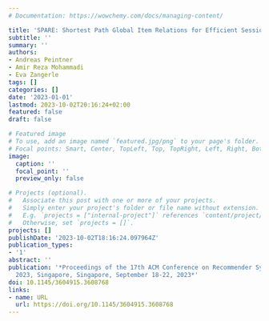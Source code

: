 ```yaml
---
# Documentation: https://wowchemy.com/docs/managing-content/

title: 'SPARE: Shortest Path Global Item Relations for Efficient Session-based Recommendation'
subtitle: ''
summary: ''
authors:
- Andreas Peintner
- Amir Reza Mohammadi
- Eva Zangerle
tags: []
categories: []
date: '2023-01-01'
lastmod: 2023-10-02T20:16:24+02:00
featured: false
draft: false

# Featured image
# To use, add an image named `featured.jpg/png` to your page's folder.
# Focal points: Smart, Center, TopLeft, Top, TopRight, Left, Right, BottomLeft, Bottom, BottomRight.
image:
  caption: ''
  focal_point: ''
  preview_only: false

# Projects (optional).
#   Associate this post with one or more of your projects.
#   Simply enter your project's folder or file name without extension.
#   E.g. `projects = ["internal-project"]` references `content/project/deep-learning/index.md`.
#   Otherwise, set `projects = []`.
projects: []
publishDate: '2023-10-02T18:16:24.097964Z'
publication_types:
- '1'
abstract: ''
publication: '*Proceedings of the 17th ACM Conference on Recommender Systems, RecSys
  2023, Singapore, Singapore, September 18-22, 2023*'
doi: 10.1145/3604915.3608768
links:
- name: URL
  url: https://doi.org/10.1145/3604915.3608768
---
```

